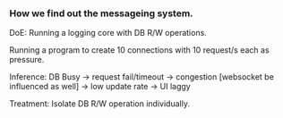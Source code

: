 ### How we find out the messageing system.

DoE:
Running a logging core with DB R/W operations.

Running a program to create 10 connections with 10 request/s each as pressure.

Inference:
DB Busy → request fail/timeout → congestion [websocket be influenced as well] → low update rate → UI laggy

Treatment:
Isolate DB R/W operation individually.